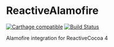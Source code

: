 # ReactiveAlamofire

[![Carthage compatible](https://img.shields.io/badge/Carthage-compatible-4BC51D.svg?style=flat)](https://github.com/envoy/ReactiveAlamofire)
[![Build Status](https://travis-ci.org/envoy/ReactiveAlamofire.svg?branch=master)](https://travis-ci.org/envoy/ReactiveAlamofire)

Alamofire integration for ReactiveCocoa 4
